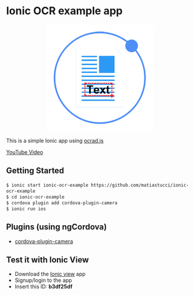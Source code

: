 # Ionic OCR example app

<p align="center">
  <img src="img/logo.png" alt="Logo"/>
</p>

This is a simple Ionic app using [ocrad.js](https://github.com/antimatter15/ocrad.js)

[YouTube Video](https://youtu.be/4KH0p0vxO8w)

## Getting Started
```
$ ionic start ionic-ocr-example https://github.com/matiastucci/ionic-ocr-example
$ cd ionic-ocr-example
$ cordova plugin add cordova-plugin-camera
$ ionic run ios
```

## Plugins (using ngCordova)
* [cordova-plugin-camera]

## Test it with Ionic View
* Download the [Ionic view] app
* Signup/login to the app
* Insert this ID: **b3df25df**

[Ionic view]:http://view.ionic.io/
[cordova-plugin-camera]:http://ngcordova.com/docs/plugins/camera/
